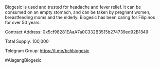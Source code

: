 Biogesic is used and trusted for headache and fever relief. It can be consumed on an empty stomach, and can be taken by pregnant women, breastfeeding moms and the elderly. Biogesic has been caring for Filipinos for over 50 years. 


Contract Address: 0x5cf98281EAaA7a0C332B3515b274739ed92B1849

Total Supply: 100,000

Telegram Group: https://t.me/bchbiogesic

#AlagangBiogesic
